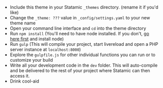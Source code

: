- Include this theme in your Statamic `_themes` directory. (rename it if you'd like)
- Change the `_theme: ???` value in `_config/settings.yaml` to your new theme name
- Open your command line interface and `cd` into the theme directory
- Run `npm install` (You'll need to have node installed. If you don't, [go here first](http://nodejs.org) and install node)
- Run `gulp` (This will compile your project, start livereload and open a PHP server instance at `localhost:8000`)
- Explore the `gulpfile.js` for other individual functions you can run or to customize your build
- Write all your development code in the `dev` folder. This will auto-compile and be delivered to the rest of your project where Statamic can then access it.
- Drink cool-aid